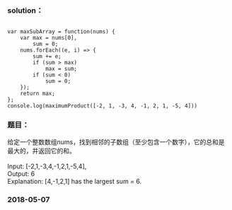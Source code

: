 ### solution：
```

var maxSubArray = function(nums) {
	var max = nums[0],
		sum = 0;
	nums.forEach((e, i) => {
		sum += e;
		if (sum > max)
			max = sum;
		if (sum < 0)
			sum = 0;
	});
	return max;
};
console.log(maximumProduct([-2, 1, -3, 4, -1, 2, 1, -5, 4]))

```

### 题目：
给定一个整数数组nums，找到相邻的子数组（至少包含一个数字），它的总和是最大的，并返回它的和。<br><br>
Input: [-2,1,-3,4,-1,2,1,-5,4],<br>
Output: 6<br>
Explanation: [4,-1,2,1] has the largest sum = 6.<br>

### 2018-05-07




<br><br><br><br><br><br>

